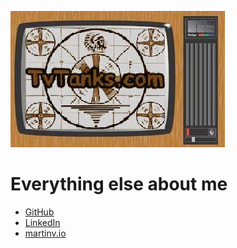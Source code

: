 ![TvTank logo](/assets/images/tvtanktv.JPG)

# Everything else about me

* [GitHub](https://github.com/martinvicknair)
* [LinkedIn](https://linkedin.com/in/martinvicknair)
* [martinv.io](https://martinv.io)